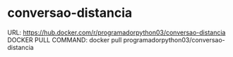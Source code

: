# conversao-distancia

URL: https://hub.docker.com/r/programadorpython03/conversao-distancia
DOCKER PULL COMMAND: docker pull programadorpython03/conversao-distancia